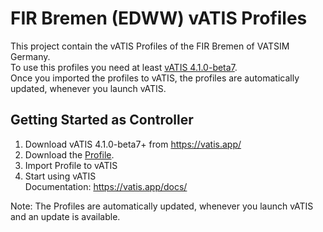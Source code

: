 # FIR Bremen (EDWW) vATIS Profiles

This project contain the vATIS Profiles of the FIR Bremen of VATSIM Germany.  
To use this profiles you need at least [vATIS 4.1.0-beta7](https://vatis.app/).  
Once you imported the profiles to vATIS, the profiles are automatically updated, whenever you launch vATIS.  

## Getting Started as Controller
1. Download vATIS 4.1.0-beta7+ from https://vatis.app/  
2. Download the [Profile](https://github.com/VATGER-Nav/edww-vatis/releases). 
3. Import Profile to vATIS  
4. Start using vATIS  
Documentation: https://vatis.app/docs/  

Note: The Profiles are automatically updated, whenever you launch vATIS and an update is available.  

